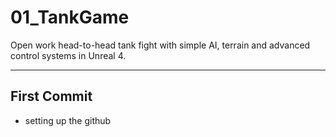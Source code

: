 # 01_TankGame
Open work head-to-head tank fight with simple AI, terrain and advanced control systems in Unreal 4.

---

## First Commit
* setting up the github
